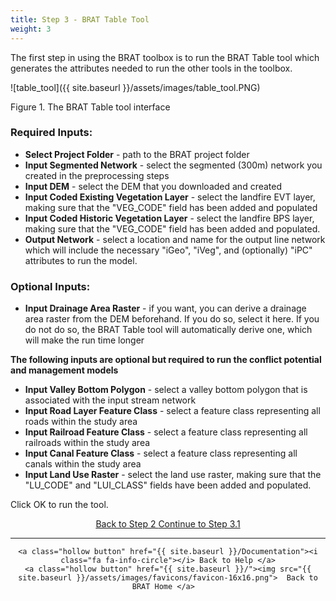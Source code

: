 ```yaml
---
title: Step 3 - BRAT Table Tool
weight: 3
---
```


The first step in using the BRAT toolbox is to run the BRAT Table tool which generates the attributes needed to run the other tools in the toolbox.

![table_tool]({{ site.baseurl }}/assets/images/table_tool.PNG)

Figure 1. The BRAT Table tool interface

### Required Inputs:

- **Select Project Folder** - path to the BRAT project folder
- **Input Segmented Network** - select the segmented (300m) network you created in the preprocessing steps
- **Input DEM** - select the DEM that you downloaded and created
- **Input Coded Existing Vegetation Layer** - select the landfire EVT layer, making sure that the "VEG_CODE" field has been added and populated
- **Input Coded Historic Vegetation Layer** - select the landfire BPS layer, making sure that the "VEG_CODE" field has been added and populated.
- **Output Network** - select a location and name for the output line network which will include the necessary "iGeo", "iVeg", and (optionally) "iPC" attributes to run the model.

### Optional Inputs:

- **Input Drainage Area Raster** - if you want, you can derive a drainage area raster from the DEM beforehand.  If you do so, select it here.  If you do not do so, the BRAT Table tool will automatically derive one, which will make the run time longer

**The following inputs are optional but required to run the conflict potential and management models**

- **Input Valley Bottom Polygon** - select a valley bottom polygon that is associated with the input stream network
- **Input Road Layer Feature Class** - select a feature class representing all roads within the study area
- **Input Railroad Feature Class** - select a feature class representing all railroads within the study area
- **Input Canal Feature Class** - select a feature class representing all canals within the study area
- **Input Land Use Raster** - select the land use raster, making sure that the "LU_CODE" and "LUI_CLASS" fields have been added and populated.

Click OK to run the tool.


<div align="center">
	<a class="hollow button" href="{{ site.baseurl }}/Documentation/Tutorials/StepByStep/2-Preprocessing"><i class="fa fa-arrow-circle-left"></i> Back to Step 2 </a>
	<a class="hollow button" href="{{ site.baseurl }}/Documentation/Tutorials/StepByStep/3.1-DrainageAreaCheck"><i class="fa fa-arrow-circle-right"></i> Continue to Step 3.1 </a>
</div>	

------
<div align="center">

	<a class="hollow button" href="{{ site.baseurl }}/Documentation"><i class="fa fa-info-circle"></i> Back to Help </a>
	<a class="hollow button" href="{{ site.baseurl }}/"><img src="{{ site.baseurl }}/assets/images/favicons/favicon-16x16.png">  Back to BRAT Home </a>  
</div>